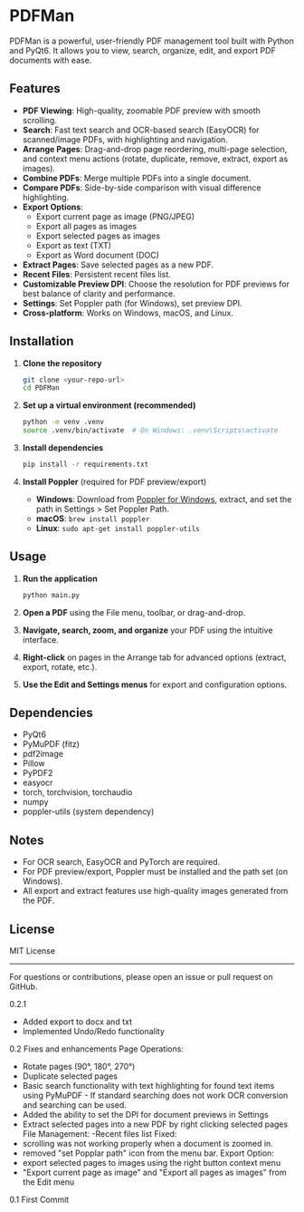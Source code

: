 # PDFMan

PDFMan is a powerful, user-friendly PDF management tool built with Python and PyQt6. It allows you to view, search, organize, edit, and export PDF documents with ease.

## Features

- **PDF Viewing**: High-quality, zoomable PDF preview with smooth scrolling.
- **Search**: Fast text search and OCR-based search (EasyOCR) for scanned/image PDFs, with highlighting and navigation.
- **Arrange Pages**: Drag-and-drop page reordering, multi-page selection, and context menu actions (rotate, duplicate, remove, extract, export as images).
- **Combine PDFs**: Merge multiple PDFs into a single document.
- **Compare PDFs**: Side-by-side comparison with visual difference highlighting.
- **Export Options**:
  - Export current page as image (PNG/JPEG)
  - Export all pages as images
  - Export selected pages as images
  - Export as text (TXT)
  - Export as Word document (DOC)
- **Extract Pages**: Save selected pages as a new PDF.
- **Recent Files**: Persistent recent files list.
- **Customizable Preview DPI**: Choose the resolution for PDF previews for best balance of clarity and performance.
- **Settings**: Set Poppler path (for Windows), set preview DPI.
- **Cross-platform**: Works on Windows, macOS, and Linux.

## Installation

1. **Clone the repository**
   ```sh
   git clone <your-repo-url>
   cd PDFMan
   ```

2. **Set up a virtual environment (recommended)**
   ```sh
   python -m venv .venv
   source .venv/bin/activate  # On Windows: .venv\Scripts\activate
   ```

3. **Install dependencies**
   ```sh
   pip install -r requirements.txt
   ```

4. **Install Poppler** (required for PDF preview/export)
   - **Windows**: Download from [Poppler for Windows](https://github.com/oschwartz10612/poppler-windows/releases/), extract, and set the path in Settings > Set Poppler Path.
   - **macOS**: `brew install poppler`
   - **Linux**: `sudo apt-get install poppler-utils`

## Usage

1. **Run the application**
   ```sh
   python main.py
   ```

2. **Open a PDF** using the File menu, toolbar, or drag-and-drop.
3. **Navigate, search, zoom, and organize** your PDF using the intuitive interface.
4. **Right-click** on pages in the Arrange tab for advanced options (extract, export, rotate, etc.).
5. **Use the Edit and Settings menus** for export and configuration options.

## Dependencies
- PyQt6
- PyMuPDF (fitz)
- pdf2image
- Pillow
- PyPDF2
- easyocr
- torch, torchvision, torchaudio
- numpy
- poppler-utils (system dependency)

## Notes
- For OCR search, EasyOCR and PyTorch are required.
- For PDF preview/export, Poppler must be installed and the path set (on Windows).
- All export and extract features use high-quality images generated from the PDF.

## License
MIT License

---

For questions or contributions, please open an issue or pull request on GitHub.

0.2.1 
- Added export to docx and txt
- Implemented Undo/Redo functionality

0.2 Fixes and enhancements
Page Operations:
- Rotate pages (90°, 180°, 270°)
- Duplicate selected pages
- Basic search functionality with text highlighting for found text items using PyMuPDF - If standard searching does not work OCR conversion and searching can be used.
- Added the ability to set the DPI for document previews in Settings
- Extract selected pages into a new PDF by right clicking selected pages
File Management:
-Recent files list
Fixed:
- scrolling was not working properly when a document is zoomed in.
- removed "set Popplar path" icon from the menu bar.
Export Option:
- export selected pages to images using the right button context menu
- "Export current page as image" and "Export all pages as images" from the Edit menu

0.1 First Commit
